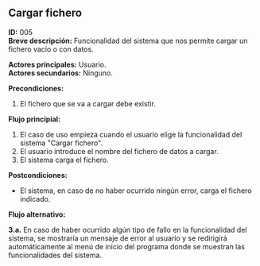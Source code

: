 ## Cargar fichero

**ID:** 005  
**Breve descripción:** Funcionalidad del sistema que nos permite cargar un fichero vacío o con datos.  


**Actores principales:** Usuario.  
**Actores secundarios:** Ninguno.  

**Precondiciones:**  

1. El fichero que se va a cargar debe existir. 



**Flujo principial:**  

1. El caso de uso empieza cuando el usuario elige la funcionalidad del sistema "Cargar fichero".  
2. El usuario introduce el nombre del fichero de datos a cargar.  
3. El sistema carga el fichero.  


**Postcondiciones:**  

* El sistema, en caso de no haber ocurrido ningún error, carga el fichero indicado.  


**Flujo alternativo:**  

**3.a.** En caso de haber ocurrido algún tipo de fallo en la funcionalidad del sistema, se mostraría un mensaje de error al usuario y se redirigirá automáticamente al menú de inicio del programa donde se muestran las funcionalidades del sistema.
